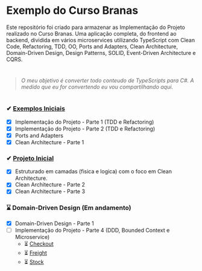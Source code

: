 # Exemplo do Curso Branas

Este repositório foi criado para armazenar as Implementação do Projeto realizado no Curso Branas. 
Uma aplicação completa, do frontend ao backend, dividida em vários microservices utilizando TypeScript com Clean Code, Refactoring, TDD, OO, Ports and Adapters, Clean Architecture, Domain-Driven Design, Design Patterns, SOLID, Event-Driven Architecture e CQRS.
#
> *O meu objetivo é converter todo conteudo de TypeScripts para C#. A medido que eu for convertendo eu vou compartilhando aqui*.
#

### ✔ [Exemplos Iniciais](https://github.com/mrbol/ExemploCursoBranas/tree/master/Inicial)
- [x] Implementação do Projeto - Parte 1 (TDD e Refactoring)
- [x] Implementação do Projeto - Parte 2 (TDD e Refactoring)
- [x] Ports and Adapters
- [x] Clean Architecture - Parte 1

### ✔ [Projeto Inicial](https://github.com/mrbol/ExemploCursoBranas/tree/master/Projeto)
- [x] Estruturado em camadas (fisica e logica) com o foco em Clean Architecture.
- [x] Clean Architecture - Parte 2
- [x] Clean Architecture - Parte 3

### ⌛ Domain-Driven Design (Em andamento)
- [x] Domain-Driven Design - Parte 1
- [ ] Implementação do Projeto - Parte 4 (DDD, Bounded Context e Microservice)
  - ⏳ [Checkout](https://github.com/mrbol/ExemploCursoBranas/tree/master/Checkout)
  - ⏳ [Freight](https://github.com/mrbol/ExemploCursoBranas/tree/master/Freight) 
  - ⏳ [Stock](https://github.com/mrbol/ExemploCursoBranas/tree/master/Stock) 

